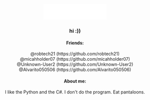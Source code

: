 <div align="center"><img src="main.svg" width="200" height="50"></div>
<div align="center"><h3>hi :))</h3></div>
<div align="center"><h4>Friends:</h4></div>
<div align="center">@robtech21 (https://github.com/robtech21)</div>
<div align="center">@micahholder07 (https://github.com/micahholder07)</div>
<div align="center">@Unknown-User2 (https://github.com/Unknown-User2)</div>
<div align="center">@Alvarito050506 (https://github.com/Alvarito050506)</div>
<div align="center"><h4>About me:</h4></div>
<div align="center">
I like the Python and the C#.
I don't do the program.
Eat pantaloons.
</div>
